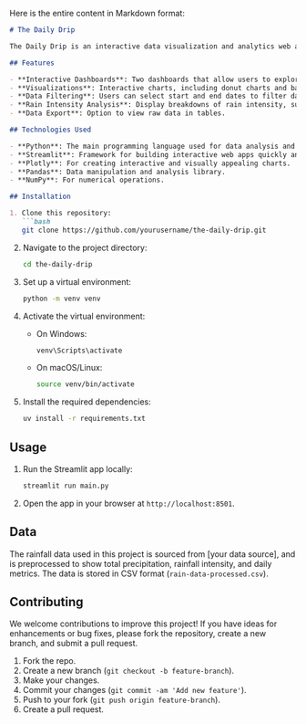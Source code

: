 Here is the entire content in Markdown format:

````markdown
# The Daily Drip

The Daily Drip is an interactive data visualization and analytics web application that provides insights into daily rainfall and precipitation patterns. Built using Python, Streamlit, and Plotly, this application displays charts and statistics related to rainfall intensity, total precipitation, and other weather-related metrics over various time periods.

## Features

- **Interactive Dashboards**: Two dashboards that allow users to explore precipitation data for different time periods.
- **Visualizations**: Interactive charts, including donut charts and bar charts, to display rainfall intensity and daily totals.
- **Data Filtering**: Users can select start and end dates to filter data dynamically.
- **Rain Intensity Analysis**: Display breakdowns of rain intensity, such as mild, moderate, and heavy rainfall.
- **Data Export**: Option to view raw data in tables.

## Technologies Used

- **Python**: The main programming language used for data analysis and app development.
- **Streamlit**: Framework for building interactive web apps quickly and easily.
- **Plotly**: For creating interactive and visually appealing charts.
- **Pandas**: Data manipulation and analysis library.
- **NumPy**: For numerical operations.

## Installation

1. Clone this repository:
   ```bash
   git clone https://github.com/yourusername/the-daily-drip.git
````

2. Navigate to the project directory:

   ```bash
   cd the-daily-drip
   ```

3. Set up a virtual environment:

   ```bash
   python -m venv venv
   ```

4. Activate the virtual environment:

   * On Windows:

     ```bash
     venv\Scripts\activate
     ```
   * On macOS/Linux:

     ```bash
     source venv/bin/activate
     ```

5. Install the required dependencies:

   ```bash
   uv install -r requirements.txt
   ```

## Usage

1. Run the Streamlit app locally:

   ```bash
   streamlit run main.py
   ```

2. Open the app in your browser at `http://localhost:8501`.

## Data

The rainfall data used in this project is sourced from \[your data source], and is preprocessed to show total precipitation, rainfall intensity, and daily metrics. The data is stored in CSV format (`rain-data-processed.csv`).

## Contributing

We welcome contributions to improve this project! If you have ideas for enhancements or bug fixes, please fork the repository, create a new branch, and submit a pull request.

1. Fork the repo.
2. Create a new branch (`git checkout -b feature-branch`).
3. Make your changes.
4. Commit your changes (`git commit -am 'Add new feature'`).
5. Push to your fork (`git push origin feature-branch`).
6. Create a pull request.